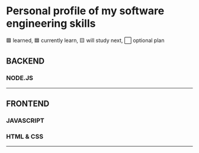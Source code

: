# Personal profile of my software engineering skills

🟩 learned, 🟦 currently learn, 🟨 will study next, ⬜ optional plan

## BACKEND

### NODE.JS






___

## FRONTEND

### JAVASCRIPT








### HTML & CSS





___
